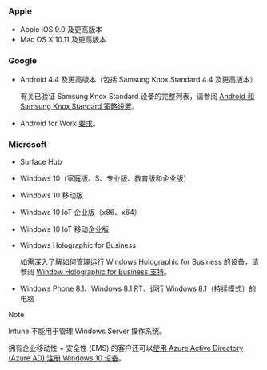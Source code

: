 

### <a name="apple"></a>Apple
- Apple iOS 9.0 及更高版本
- Mac OS X 10.11 及更高版本

### <a name="google"></a>Google
- Android 4.4 及更高版本（包括 Samsung Knox Standard 4.4 及更高版本）

  有关已验证 Samsung Knox Standard 设备的完整列表，请参阅 [Android 和 Samsung Knox Standard 策略设置](/intune/supported-devices-browsers#supported-samsung-knox-standard-devices)。


- Android for Work [要求](https://support.google.com/work/android/answer/6174145?hl=en&ref_topic=6151012)。

### <a name="microsoft"></a>Microsoft

- Surface Hub
- Windows 10（家庭版、S、专业版、教育版和企业版）
- Windows 10 移动版
- Windows 10 IoT 企业版（x86、x64）
- Windows 10 IoT 移动企业版
- Windows Holographic for Business

  如需深入了解如何管理运行 Windows Holographic for Business 的设备，请参阅 [Window Holographic for Business 支持](../windows-holographic-for-business.md)。

- Windows Phone 8.1、Windows 8.1 RT、运行 Windows 8.1（持续模式）的电脑

> [!NOTE]
> Intune 不能用于管理 Windows Server 操作系统。

拥有企业移动性 + 安全性 (EMS) 的客户还可以[使用 Azure Active Directory (Azure AD) 注册 Windows 10 设备](/intune-classic/deploy-use/set-up-windows-device-management-with-microsoft-intune#azure-active-directory-enrollment)。


